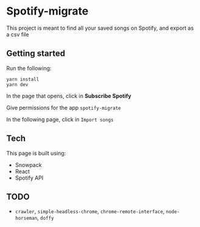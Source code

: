 # Spotify-migrate

This project is meant to find all your saved songs on Spotify, and export as a csv file

## Getting started

Run the following:

```
yarn install
yarn dev
```

In the page that opens, click in **Subscribe Spotify**

Give permissions for the app `spotify-migrate`

In the following page, click in `Import songs`

## Tech

This page is built using:

* Snowpack
* React
* Spotify API

## TODO

* `crawler`, `simple-headless-chrome`, `chrome-remote-interface`, `node-horseman`, `doffy`
